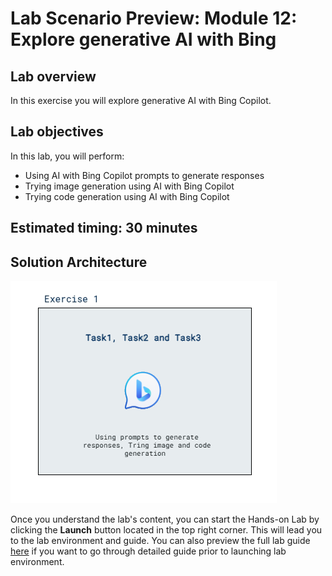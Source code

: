 
# Lab Scenario Preview: Module 12: Explore generative AI with Bing

## Lab overview

In this exercise you will explore generative AI with Bing Copilot. 

## Lab objectives
In this lab, you will perform:
- Using AI with Bing Copilot prompts to generate responses
- Trying image generation using AI with Bing Copilot
- Trying code generation using AI with Bing Copilot
  
## Estimated timing: 30 minutes

## Solution Architecture

 ![](../media/module05new.png)

Once you understand the lab's content, you can start the Hands-on Lab by clicking the **Launch** button located in the top right corner. This will lead you to the lab environment and guide. You can also preview the full lab guide [here](https://experience.cloudlabs.ai/#/labguidepreview/995db6dc-efb1-4f50-b648-ba2bdeaf8385) if you want to go through detailed guide prior to launching lab environment.  

